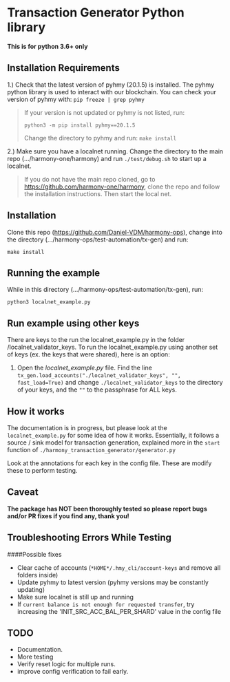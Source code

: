 # Transaction Generator Python library

**This is for python 3.6+ only**

## Installation Requirements

1.) Check that the latest version of pyhmy (20.1.5) is installed. 
The pyhmy python library is used to interact with our blockchain. You can check your version of pyhmy with: `pip freeze | grep pyhmy`
 
> If your version is not updated or pyhmy is not listed, run:
>```
>python3 -m pip install pyhmy==20.1.5
>``` 
>Change the directory to pyhmy and run: `make install`

2.) Make sure you have a localnet running. 
Change the directory to the main repo (.../harmony-one/harmony) and run `./test/debug.sh` to start up a localnet.
> If you do not have the main repo cloned, go to https://github.com/harmony-one/harmony, clone the repo and 
follow the installation instructions. Then start the local net.   


## Installation

Clone this repo (https://github.com/Daniel-VDM/harmony-ops), change into the directory (.../harmony-ops/test-automation/tx-gen) and run:
```
make install
```

## Running the example
While in this directory (.../harmony-ops/test-automation/tx-gen), run:
```
python3 localnet_example.py
```

## Run example using other keys
There are keys to the run the localnet_example.py in the folder /localnet_validator_keys. 
To run the localnet_example.py using another set of keys (ex. the keys that were shared), here is an option:
1. Open the *localnet_example.py* file. Find the line `tx_gen.load_accounts("./localnet_validator_keys", "", fast_load=True)` 
and change `./localnet_validator_keys` to the directory of your keys, and the `""` to the passphrase for ALL keys.


## How it works
The documentation is in progress, but please look at the `localnet_example.py` for some idea of how it works.
Essentially, it follows a source / sink model for transaction generation, explained more in the `start` function
of `./harmony_transaction_generator/generator.py`

Look at the annotations for each key in the config file. These are modify these to perform testing.  

## Caveat
**The package has NOT been thoroughly tested so please report bugs and/or PR fixes if you find any, thank you!** 

## Troubleshooting Errors While Testing
####Possible fixes
* Clear cache of accounts (`*HOME*/.hmy_cli/account-keys` and remove all folders inside)
* Update pyhmy to latest version (pyhmy versions may be constantly updating)
* Make sure localnet is still up and running
* If `current balance is not enough for requested transfer`, 
try increasing the 'INIT_SRC_ACC_BAL_PER_SHARD' value in the config file


## TODO
* Documentation.
* More testing
* Verify reset logic for multiple runs.
* improve config verification to fail early.